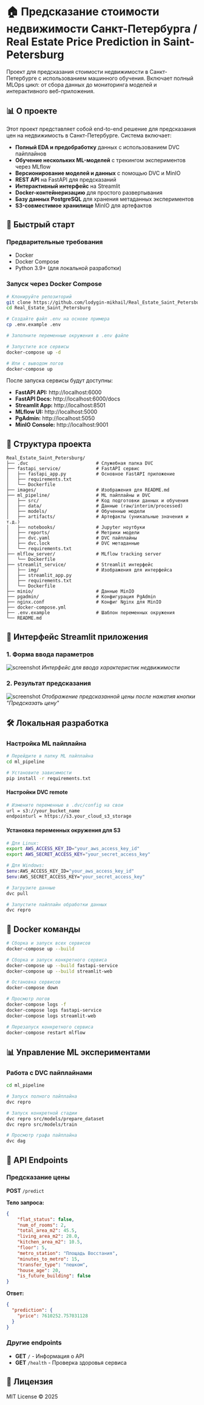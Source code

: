 # 🏠 Предсказание стоимости недвижимости Санкт-Петербурга / Real Estate Price Prediction in Saint-Petersburg

Проект для предсказания стоимости недвижимости в Санкт-Петербурге с использованием машинного обучения. 
Включает полный MLOps цикл: от сбора данных до мониторинга моделей и интерактивного веб-приложения.

## 📊 О проекте

Этот проект представляет собой end-to-end решение для предсказания цен на недвижимость в Санкт-Петербурге. 
Система включает:

- **Полный EDA и предобработку** данных с использованием DVC пайплайнов
- **Обучение нескольких ML-моделей** с трекингом экспериментов через MLflow
- **Версионирование моделей и данных** с помощью DVC и MinIO
- **REST API** на FastAPI для предсказаний
- **Интерактивный интерфейс** на Streamlit
- **Docker-контейнеризацию** для простого развертывания
- **Базу данных PostgreSQL** для хранения метаданных экспериментов
- **S3-совместимое хранилище** MinIO для артефактов

## 🚀 Быстрый старт

### Предварительные требования

- Docker
- Docker Compose
- Python 3.9+ (для локальной разработки)

### Запуск через Docker Compose

```bash
# Клонируйте репозиторий
git clone https://github.com/lodygin-mikhail/Real_Estate_Saint_Petersburg.git
cd Real_Estate_Saint_Petersburg

# Создайте файл .env на основе примера
cp .env.example .env

# Заполните переменные окружения в .env файле

# Запустите все сервисы
docker-compose up -d

# Или с выводом логов
docker-compose up
```

После запуска сервисы будут доступны:

- **FastAPI API:** http://localhost:6000
- **FastAPI Docs:** http://localhost:6000/docs
- **Streamlit App:** http://localhost:8501
- **MLflow UI:** http://localhost:5000
- **PgAdmin:** http://localhost:5050
- **MinIO Console:** http://localhost:9001

## 📁 Структура проекта

```text
Real_Estate_Saint_Petersburg/
├── .dvc                         # Служебная папка DVC
├── fastapi_service/             # FastAPI сервис
│   ├── fastapi_app.py           # Основное FastAPI приложение
│   ├── requirements.txt
│   └── Dockerfile
├── images/                      # Изображения для README.md
├── ml_pipeline/                 # ML пайплайны и DVC
│   ├── src/                     # Код подготовки данных и обучения
│   ├── data/                    # Данные (raw/interim/processed)
│   ├── models/                  # Обученные модели
│   ├── artifacts/               # Артефакты (уникальные значения и т.д.)
│   ├── notebooks/               # Jupyter ноутбуки
│   ├── reports/                 # Метрики модели
│   ├── dvc.yaml                 # DVC пайплайны
│   ├── dvc.lock                 # DVC метаданные
│   └── requirements.txt
├── mlflow_server/               # MLflow tracking server
│   └── Dockerfile
├── streamlit_service/           # Streamlit интерфейс
│   ├── img/                     # Изображения для интерфейса
│   ├── streamlit_app.py
│   ├── requirements.txt
│   └── Dockerfile
├── minio/                       # Данные MinIO
├── pgadmin/                     # Конфигурация PgAdmin
├── nginx.conf                   # Конфиг Nginx для MinIO
├── docker-compose.yml
├── .env.example                 # Шаблон переменных окружения
└── README.md
```

## 📸 Интерфейс Streamlit приложения
### 1. Форма ввода параметров
![screenshot](/images/streamlit_app.png)
_Интерфейс для ввода характеристик недвижимости_
### 2. Результат предсказания
![screenshot](/images/streamlit_app_2.png)
_Отображение предсказанной цены после нажатия кнопки "Предсказать цену"_

## 🛠️ Локальная разработка

### Настройка ML пайплайна
```bash
# Перейдите в папку ML пайплайна
cd ml_pipeline

# Установите зависимости
pip install -r requirements.txt
```

#### Настройки DVC remote
```bash
# Измените переменные в .dvc/config на свои
url = s3://your_bucket_name
endpointurl = https://s3.your_cloud_s3_storage
```
#### Установка переменных окружения для S3
```bash
# Для Linux:
export AWS_ACCESS_KEY_ID="your_aws_access_key_id" 
export AWS_SECRET_ACCESS_KEY="your_secret_access_key"
```

```bash
# Для Windows:
$env:AWS_ACCESS_KEY_ID="your_aws_access_key_id" 
$env:AWS_SECRET_ACCESS_KEY="your_secret_access_key"
```

```bash
# Загрузите данные
dvc pull

# Запустите пайплайн обработки данных
dvc repro
````

## 🐳 Docker команды
```bash
# Сборка и запуск всех сервисов
docker-compose up --build

# Сборка и запуск конкретного сервиса
docker-compose up --build fastapi-service
docker-compose up --build streamlit-web

# Остановка сервисов
docker-compose down

# Просмотр логов
docker-compose logs -f
docker-compose logs fastapi-service
docker-compose logs streamlit-web

# Перезапуск конкретного сервиса
docker-compose restart mlflow
```

## 📊 Управление ML экспериментами
### Работа с DVC пайплайнами

```bash
cd ml_pipeline

# Запуск полного пайплайна
dvc repro

# Запуск конкретной стадии
dvc repro src/models/prepare_dataset
dvc repro src/models/train

# Просмотр графа пайплайна
dvc dag
```
## 🔌 API Endpoints

### **Предсказание цены**
**POST** `/predict`

**Тело запроса:**
```json
{
    "flat_status": false,
    "num_of_rooms": 2,
    "total_area_m2": 45.5,
    "living_area_m2": 28.0,
    "kitchen_area_m2": 10.5,
    "floor": 5,
    "metro_station": "Площадь Восстания",
    "minutes_to_metro": 15,
    "transfer_type": "пешком",
    "house_age": 20,
    "is_future_building": false
}
```
**Ответ:**
```json
{
  "prediction": {
    "price": 7610252.757031128
  }
}
```
### Другие endpoints
- **GET** `/` - Информация о API
- **GET** `/health` - Проверка здоровья сервиса

## 📜 Лицензия
MIT License © 2025
